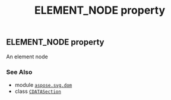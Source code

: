 ﻿---
title: ELEMENT_NODE property
second_title: Aspose.SVG for Python via .NET API References
description: 
type: docs
weight: 320
url: /python-net/aspose.svg.dom/cdatasection/element_node/
is_root: false
---

## ELEMENT_NODE property


An element node

### See Also
* module [`aspose.svg.dom`](../../)
* class [`CDATASection`](/svg/python-net/aspose.svg.dom/cdatasection)
